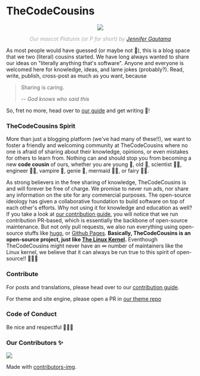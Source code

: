 # TheCodeCousins

<div style="text-align: center;">
  <img src="https://raw.githubusercontent.com/thecodecousins/thecodecousins/master/docs/p.png">
  <br/>
  <p style="font-style: italic; color: #a9a9a9">Our mascot Platunix (or P for short) by <a href="https://issuu.com/jennifergautama/docs" target="_blank">Jennifer Gautama</a></p>
</div>

As most people would have guessed (or maybe not 🤔), this is a blog space that we two (literal) cousins started.
We have long always wanted to share our ideas on "literally anything that's software".
Anyone and everyone is welcomed here for knowledge, ideas, and lame jokes (probably?).
Read, write, publish, cross-post as much as you want, because

> Sharing is caring.
>
> -- <cite>God knows who said this</cite>

So, fret no more, head over to [our guide](https://thecodecousins.com/contribute) and get writing 🎉!

### TheCodeCousins Spirit

More than just a blogging platform (we've had many of these!!), we want to foster a friendly and welcoming community at TheCodeCousins where no one is afraid of sharing about their knowledge, opinions, or even mistakes for others to learn from.
Nothing can and should stop you from becoming a new **code cousin** of ours, whether you are young 👶, old 👴, scientist 👩‍🔬, engineer 👨‍🔧, vampire 🧛, genie 🧞, mermaid 🧜‍♀️, or fairy 🧚‍♀️.

As strong believers in the free sharing of knowledge, TheCodeCousins is and will forever be free of charge.
We promise to never run ads, nor share any information on the site for any commercial purposes.
The open-source ideology has given a collaborative foundation to build software on top of each other's efforts.
Why not using it for knowledge and education as well?
If you take a look at [our contribution guide](https://thecodecousins.com/contribute), you will notice that we run contribution PR-based, which is essentially the backbone of open-source maintenance.
But not only pull requests, we also run everything using open-source stuffs like [hugo](https://gohugo.io/), or [Github Pages](https://pages.github.com/).
**Basically, TheCodeCousins is an open-source project, just like [The Linux Kernel](https://github.com/torvalds/linux).**
Eventhough TheCodeCousins might never have an ∞ number of maintainers like the Linux kernel, we believe that it can always be run true to this spirit of open-source!! 🚀🚀🚀

### Contribute

For posts and translations, please head over to our [contribution guide](https://thecodecousins.com/contribute).

For theme and site engine, please open a PR in [our theme repo](https://github.com/thecodecousins/hugo-theme-terminal)

### Code of Conduct

Be nice and respectful 🙆🙆‍♂️

### Our Contributors ✨

<a href="https://github.com/thecodecousins/thecodecousins/graphs/contributors">
  <img src="https://contributors-img.firebaseapp.com/image?repo=thecodecousins/thecodecousins" />
</a>

Made with [contributors-img](https://contributors-img.firebaseapp.com).
